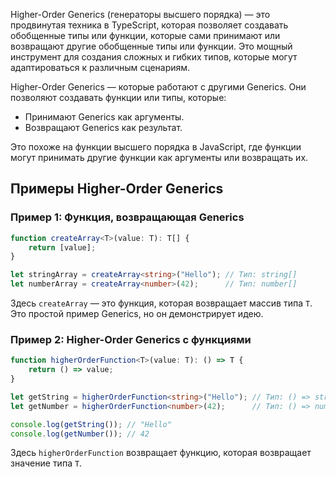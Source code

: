 Higher-Order Generics (генераторы высшего порядка) — это продвинутая техника в TypeScript, которая позволяет создавать обобщенные типы или функции, которые сами принимают или возвращают другие обобщенные типы или функции. Это мощный инструмент для создания сложных и гибких типов, которые могут адаптироваться к различным сценариям.

Higher-Order Generics — которые работают с другими Generics. Они позволяют создавать функции или типы, которые:
- Принимают Generics как аргументы.
- Возвращают Generics как результат.

Это похоже на функции высшего порядка в JavaScript, где функции могут принимать другие функции как аргументы или возвращать их.

## Примеры Higher-Order Generics

### Пример 1: Функция, возвращающая Generics

```typescript
function createArray<T>(value: T): T[] {
    return [value];
}

let stringArray = createArray<string>("Hello"); // Тип: string[]
let numberArray = createArray<number>(42);      // Тип: number[]
```

Здесь `createArray` — это функция, которая возвращает массив типа `T`. Это простой пример Generics, но он демонстрирует идею.

### Пример 2: Higher-Order Generics с функциями

```typescript
function higherOrderFunction<T>(value: T): () => T {
    return () => value;
}

let getString = higherOrderFunction<string>("Hello"); // Тип: () => string
let getNumber = higherOrderFunction<number>(42);      // Тип: () => number

console.log(getString()); // "Hello"
console.log(getNumber()); // 42
```

Здесь `higherOrderFunction` возвращает функцию, которая возвращает значение типа `T`.


